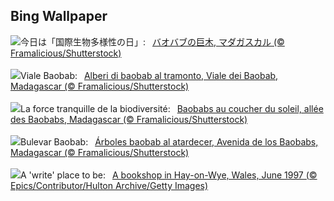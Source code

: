 ## Bing Wallpaper
![](https://www.bing.com/th?id=OHR.BaobabAvenue_JA-JP8303382337_UHD.jpg&w=1000)今日は「国際生物多様性の日」:&nbsp;&ensp;[バオバブの巨木, マダガスカル (© Framalicious/Shutterstock)](https://www.bing.com/th?id=OHR.BaobabAvenue_JA-JP8303382337_UHD.jpg)
<br><br/>
![](https://www.bing.com/th?id=OHR.BaobabAvenue_IT-IT7755407638_UHD.jpg&w=1000)Viale Baobab:&nbsp;&ensp;[Alberi di baobab al tramonto, Viale dei Baobab, Madagascar (© Framalicious/Shutterstock)](https://www.bing.com/th?id=OHR.BaobabAvenue_IT-IT7755407638_UHD.jpg)
<br><br/>
![](https://www.bing.com/th?id=OHR.BaobabAvenue_FR-FR7374715565_UHD.jpg&w=1000)La force tranquille de la biodiversité:&nbsp;&ensp;[Baobabs au coucher du soleil, allée des Baobabs, Madagascar (© Framalicious/Shutterstock)](https://www.bing.com/th?id=OHR.BaobabAvenue_FR-FR7374715565_UHD.jpg)
<br><br/>
![](https://www.bing.com/th?id=OHR.BaobabAvenue_ES-ES6995432921_UHD.jpg&w=1000)Bulevar Baobab:&nbsp;&ensp;[Árboles baobab al atardecer, Avenida de los Baobabs, Madagascar (© Framalicious/Shutterstock)](https://www.bing.com/th?id=OHR.BaobabAvenue_ES-ES6995432921_UHD.jpg)
<br><br/>
![](https://www.bing.com/th?id=OHR.HayFestival2025_EN-GB4662242459_UHD.jpg&w=1000)A 'write' place to be:&nbsp;&ensp;[A bookshop in Hay-on-Wye, Wales, June 1997 (© Epics/Contributor/Hulton Archive/Getty Images)](https://www.bing.com/th?id=OHR.HayFestival2025_EN-GB4662242459_UHD.jpg)
<br><br/>
